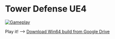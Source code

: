 # Tower Defense UE4
[![Gameplay](https://i.ytimg.com/vi/0KVmRuVfsgc/hqdefault.jpg?sqp=-oaymwEZCPYBEIoBSFXyq4qpAwsIARUAAIhCGAFwAQ==&rs=AOn4CLCFybVzAEm4YEHHk2DvnF3w6YYQSQ)](https://www.youtube.com/watch?v=0KVmRuVfsgc&feature=youtu.be)

Play it! --> [Download Win64 build from Google Drive](https://drive.google.com/file/d/1D3tj0joOitJ6DnZ9BpCOURKHRzIMEXOV/view?usp=sharing
)
